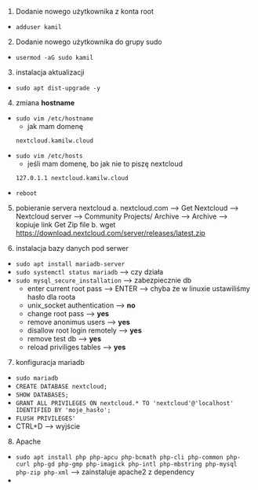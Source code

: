 1. Dodanie nowego użytkownika z konta root
  - `adduser kamil`
2. Dodanie nowego użytkownika do grupy sudo
  - `usermod -aG sudo kamil`
3. instalacja aktualizacji
  - `sudo apt dist-upgrade -y`
4. zmiana **hostname**
  - `sudo vim /etc/hostname`
    - jak mam domenę
    ```
    nextcloud.kamilw.cloud
    ```
  - `sudo vim /etc/hosts`
    - jeśli mam domenę, bo jak nie to piszę nextcloud
    ```
    127.0.1.1 nextcloud.kamilw.cloud
    ```
  - `reboot`
5. pobieranie servera nextcloud
  a. nextcloud.com --> Get Nextcloud --> Nextcloud server --> Community Projects/ Archive --> Archive --> kopiuje link Get Zip file
  b. wget https://download.nextcloud.com/server/releases/latest.zip

6. instalacja bazy danych pod serwer
  - `sudo apt install mariadb-server`
  - `sudo systemctl status mariadb` --> czy działa
  - `sudo mysql_secure_installation` --> zabezpiecznie db
    - enter current root pass --> ENTER --> chyba że w linuxie ustawiliśmy hasło dla roota
    - unix_socket authentication --> **no**
    - change root pass --> **yes**
    - remove anonimus users --> **yes**
    - disallow root login remotely --> **yes**
    - remove test db --> **yes**
    - reload priviliges tables --> **yes**
7. konfiguracja mariadb
  - `sudo mariadb`
  - `CREATE DATABASE nextcloud;`
  - `SHOW DATABASES;`
  - `GRANT ALL PRIVILEGES ON nextcloud.* TO 'nextcloud'@'localhost' IDENTIFIED BY 'moje_hasło';`
  - `FLUSH PRIVILEGES'`
  - CTRL+D --> wyjście

8. Apache
  - `sudo apt install php php-apcu php-bcmath php-cli php-common php-curl php-gd php-gmp php-imagick php-intl php-mbstring php-mysql php-zip php-xml` --> zainstaluje apache2 z dependency
  - 
